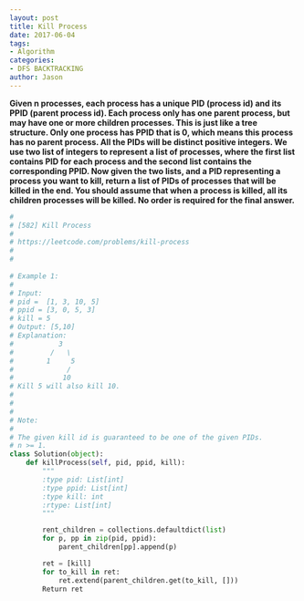 ```yaml
---
layout: post
title: Kill Process
date: 2017-06-04
tags:
- Algorithm
categories:
- DFS BACKTRACKING
author: Jason
---
```

**Given n processes, each process has a unique PID (process id) and its PPID (parent process id). Each process only has one parent process, but may have one or more children processes. This is just like a tree structure.  Only one process has PPID that is 0, which means this process has no parent process. All the PIDs will be distinct positive integers. We use two list of integers to represent a list of processes, where the first list contains PID for each process and the second list contains the corresponding PPID. Now given the two lists, and a PID representing a process you want to kill, return a list of PIDs of processes that will be killed in the end. You should assume that when a process is killed, all its children processes will be killed. No order is required for the final answer.**

```python
#
# [582] Kill Process
#
# https://leetcode.com/problems/kill-process
#
#
 
# Example 1:
# 
# Input: 
# pid =  [1, 3, 10, 5]
# ppid = [3, 0, 5, 3]
# kill = 5
# Output: [5,10]
# Explanation: 
# ⁠          3
# ⁠        /   \
# ⁠       1     5
# ⁠            /
# ⁠           10
# Kill 5 will also kill 10.
# 
# 
# 
# Note:
# 
# The given kill id is guaranteed to be one of the given PIDs.
# n >= 1.
class Solution(object):
    def killProcess(self, pid, ppid, kill):
        """
        :type pid: List[int]
        :type ppid: List[int]
        :type kill: int
        :rtype: List[int]
        """

        rent_children = collections.defaultdict(list)
        for p, pp in zip(pid, ppid):
            parent_children[pp].append(p)

        ret = [kill]
        for to_kill in ret:
            ret.extend(parent_children.get(to_kill, []))
        Return ret
```
